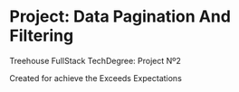 # Project: Data Pagination And Filtering
Treehouse FullStack TechDegree: Project Nº2

Created for achieve the Exceeds Expectations